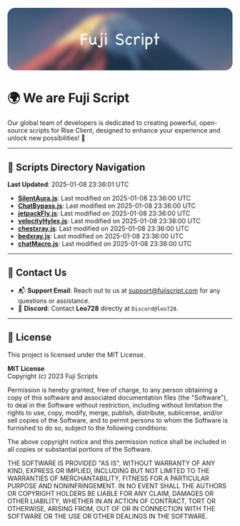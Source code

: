 ![Banner](.github/b.webp)

# 🌍 **We are Fuji Script**

Our global team of developers is dedicated to creating powerful, open-source scripts for Rise Client, designed to enhance your experience and unlock new possibilities! 🌟

---
<!-- SCRIPTS_NAVIGATION_START -->
## 📂 **Scripts Directory Navigation**

**Last Updated**: 2025-01-08 23:36:01 UTC

- **[SilentAura.js](scripts/SilentAura.js)**: Last modified on 2025-01-08 23:36:00 UTC
- **[ChatBypass.js](scripts/ChatBypass.js)**: Last modified on 2025-01-08 23:36:00 UTC
- **[jetpackFly.js](scripts/jetpackFly.js)**: Last modified on 2025-01-08 23:36:00 UTC
- **[velocityHylex.js](scripts/velocityHylex.js)**: Last modified on 2025-01-08 23:36:00 UTC
- **[chestxray.js](scripts/chestxray.js)**: Last modified on 2025-01-08 23:36:00 UTC
- **[bedxray.js](scripts/bedxray.js)**: Last modified on 2025-01-08 23:36:00 UTC
- **[chatMacro.js](scripts/chatMacro.js)**: Last modified on 2025-01-08 23:36:00 UTC

<!-- SCRIPTS_NAVIGATION_END -->

---

## 💬 **Contact Us**  
- 📬 **Support Email**: Reach out to us at [support@fujiscript.com](mailto:support@fujiscript.com) for any questions or assistance.  
- 💬 **Discord**: Contact **Leo728** directly at `Discord@leo728`.

---

## 📜 **License**

This project is licensed under the MIT License.  

**MIT License**  
Copyright (c) 2023 Fuji Scripts  

Permission is hereby granted, free of charge, to any person obtaining a copy of this software and associated documentation files (the "Software"), to deal in the Software without restriction, including without limitation the rights to use, copy, modify, merge, publish, distribute, sublicense, and/or sell copies of the Software, and to permit persons to whom the Software is furnished to do so, subject to the following conditions:  

The above copyright notice and this permission notice shall be included in all copies or substantial portions of the Software.  

THE SOFTWARE IS PROVIDED "AS IS", WITHOUT WARRANTY OF ANY KIND, EXPRESS OR IMPLIED, INCLUDING BUT NOT LIMITED TO THE WARRANTIES OF MERCHANTABILITY, FITNESS FOR A PARTICULAR PURPOSE AND NONINFRINGEMENT. IN NO EVENT SHALL THE AUTHORS OR COPYRIGHT HOLDERS BE LIABLE FOR ANY CLAIM, DAMAGES OR OTHER LIABILITY, WHETHER IN AN ACTION OF CONTRACT, TORT OR OTHERWISE, ARISING FROM, OUT OF OR IN CONNECTION WITH THE SOFTWARE OR THE USE OR OTHER DEALINGS IN THE SOFTWARE.  
